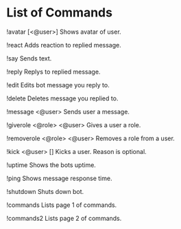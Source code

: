 # List of Commands

!avatar [<@user>]
Shows avatar of user.

!react <emoji>
Adds reaction to replied message.

!say <some text>
Sends text.

!reply <some text>
Replys to replied message.

!edit <some text>
Edits bot message you reply to.

!delete
Deletes message you replied to.

!message <@user> <some text>
Sends user a message.

!giverole <@role> <@user>
Gives a user a role.

!removerole <@role> <@user>
Removes a role from a user.

!kick <@user> [<reason>]
Kicks a user. Reason is optional.

!uptime
Shows the bots uptime.

!ping
Shows message response time.

!shutdown
Shuts down bot.

!commands
Lists page 1 of commands.

!commands2
Lists page 2 of commands.
